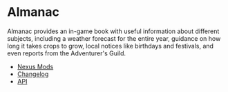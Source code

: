# Almanac

Almanac provides an in-game book with useful information about different subjects,
including a weather forecast for the entire year, guidance on how long it takes
crops to grow, local notices like birthdays and festivals, and even reports from
the Adventurer's Guild.

* [Nexus Mods](https://www.nexusmods.com/stardewvalley/mods/11022)
* [Changelog](https://github.com/KhloeLeclair/StardewMods/blob/main/Almanac/CHANGELOG.md)
* [API](https://github.com/KhloeLeclair/StardewMods/blob/main/Almanac/ModAPI.cs)
